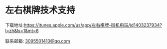 # 左右棋牌技术支持

下载地址:https://itunes.apple.com/us/app/左右棋牌-街机电玩/id1403237934?l=zh&ls=1&mt=8


联系邮箱: 3095501410@qq.com
